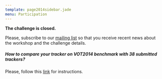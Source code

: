 ```yaml
---
template: page2014sidebar.jade
menu: Participation
---
```



<b>The challenge is closed.</b>

Please, subscribe to our [mailing list](https://service.ait.ac.at/mailman/listinfo/votchallenge) so that you receive recent news about the workshop and the challenge details.


##### How to compare your tracker on VOT2014 benchmark with 38 submitted trackers? 
Please, follow this [link](http://www.vicos.si/Research/VisualTrackingEvaluation) for instructions.
